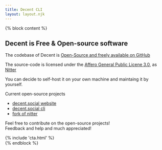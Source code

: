 ```yaml
---
title: Decent CLI
layout: layout.njk
---
```


{% block content %}
<section class="text-left">
  <div class="container">
    <h1 class="title">Decent is Free & Open-source software</h1>
    <div class="row">
      <div class="col-md-8 my-5 py-5">
        <p class="lead">
          The codebase of Decent is <a target="_blank" href="https://github.com/decentsocial">Open-Source and freely available on GitHub</a>
        </p>
        <p class="lead">
        The source-code is licensed under the <a href="https://www.gnu.org/licenses/agpl-3.0.html" target="_blank">Affero General Public Licene 3.0</a>, as <a href="https://github.com/zedeus/nitter" target="_blank">Nitter</a>
        </p>
        <p class="lead">
          You can decide to self-host it on your own machine and maintaing it by yourself.
        </p>
        <p class="lead mt-5">
          Current open-source projects
        </p>
        <ul class="list-group list-group-flush mb-5">
          <li class="list-group-item">
            <a target="_blank" href="https://github.com/decentsocial/website">decent.social website</a>
          </li>
          <li class="list-group-item">
            <a target="_blank" href="https://github.com/decentsocial/cli">decent.social cli</a>
          </li>
          <li class="list-group-item">
            <a target="_blank" href="https://github.com/decentsocial/nitter">fork of nitter</a>
          </li>
        </ul>
        <p class="lead">
          Feel free to contribute on the open-source projects!
          <br>
          Feedback and help and much appreciated!
        </p>
      </div>
      <div class="col-md-4 my-5 py-5">
        <img class="img-fluid" lazy="/img/open-source.svg" />
      </div>
    </div>
    {% include 'cta.html' %}
  </div>
</section>
{% endblock %}